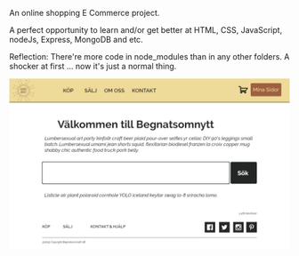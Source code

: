 An online shopping E Commerce project.

A perfect opportunity to learn and/or get better at HTML, CSS, JavaScript, nodeJs, Express, MongoDB and etc.

Reflection:
There're more code in node_modules than in any other folders. A shocker at first ... now it's just a normal thing.

![Startsida.jpg](Mockup/img/1.%20Startsida.jpg)
